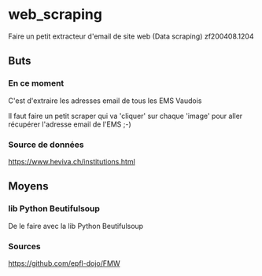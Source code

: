 # web_scraping
Faire un petit extracteur d'email de site web (Data scraping)
zf200408.1204

## Buts

### En ce moment
C'est d'extraire les adresses email de tous les EMS Vaudois

Il faut faire un petit scraper qui va 'cliquer' sur chaque 'image' pour aller récupérer l'adresse email de l'EMS ;-)


### Source de données

https://www.heviva.ch/institutions.html


## Moyens
### lib Python Beutifulsoup
De le faire avec la lib Python Beutifulsoup


### Sources

https://github.com/epfl-dojo/FMW

